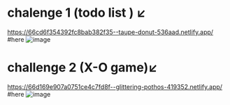 # chalenge 1 (todo list ) ↙
https://66cd6f354392fc8bab382f35--taupe-donut-536aad.netlify.app/
#here
![image](https://github.com/user-attachments/assets/bd9a54ac-d949-4068-97f2-5e500676450a)

# challenge 2 (X-O game)↙
https://66d169e907a0751ce4c7fd8f--glittering-pothos-419352.netlify.app/
#here
![image](https://github.com/user-attachments/assets/a42407b9-ac8f-4f30-a7af-9358829cd7f9)

